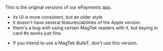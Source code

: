 This is the original versions of our ePayments app.
- its UI is more consistent, but an older style
- it doesn't have several features/abilities of the Apple version
- there's a bug with using certain MagTek readers with it, but keying in card #s works just fine.

* If you intend to use a MagTek BulleT, don't use this version.

